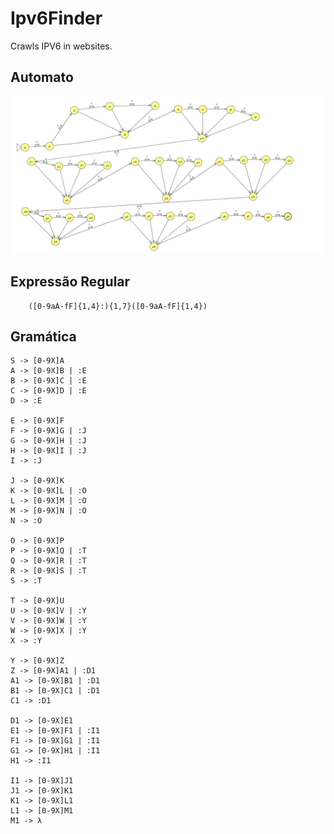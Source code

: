 # Ipv6Finder

Crawls IPV6 in websites.

## Automato

![](https://github.com/Rafaelfcosta/Ipv6Finder/blob/master/ipv6_automato.png?raw=true)

## Expressão Regular
```
    ([0-9aA-fF]{1,4}:){1,7}([0-9aA-fF]{1,4})
```

## Gramática

```
S -> [0-9X]A
A -> [0-9X]B | :E
B -> [0-9X]C | :E
C -> [0-9X]D | :E
D -> :E

E -> [0-9X]F
F -> [0-9X]G | :J
G -> [0-9X]H | :J
H -> [0-9X]I | :J
I -> :J

J -> [0-9X]K
K -> [0-9X]L | :O
L -> [0-9X]M | :O
M -> [0-9X]N | :O
N -> :O

O -> [0-9X]P
P -> [0-9X]Q | :T
Q -> [0-9X]R | :T
R -> [0-9X]S | :T
S -> :T

T -> [0-9X]U
U -> [0-9X]V | :Y
V -> [0-9X]W | :Y
W -> [0-9X]X | :Y
X -> :Y

Y -> [0-9X]Z
Z -> [0-9X]A1 | :D1
A1 -> [0-9X]B1 | :D1
B1 -> [0-9X]C1 | :D1
C1 -> :D1

D1 -> [0-9X]E1
E1 -> [0-9X]F1 | :I1
F1 -> [0-9X]G1 | :I1
G1 -> [0-9X]H1 | :I1
H1 -> :I1

I1 -> [0-9X]J1 
J1 -> [0-9X]K1 
K1 -> [0-9X]L1 
L1 -> [0-9X]M1 
M1 -> λ
```
